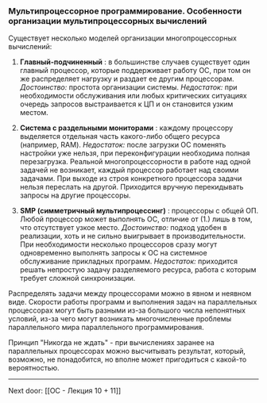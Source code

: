### Мультипроцессорное программирование. Особенности организации мультипроцессорных вычислений

Существует несколько моделей организации многопроцессорных вычислений:

1. **Главный-подчиненный** : в большинстве случаев существует один главный процессор, которые поддерживает работу ОС, при том он же распределяет нагрузку и раздает ее другим процессорам. 
	*Достоинство:* простота организации системы.
	*Недостаток:* при необходимости обслуживания или любых критических ситуациях очередь запросов выстраивается к ЦП и он становится узким местом. 

2. **Система с раздельными мониторами** : каждому процессору выделяется отдельная часть какого-либо общего ресурса (например, RAM). 
	*Недостаток:* после загрузки ОС поменять настройки уже нельзя, при переконфигурации необходима полная перезагрузка. Реальной многопроцессорности в работе над одной задачей не возникает, каждый процессор работает над своими задачами. При выходе из строя конкретного процессора задачи нельзя переслать на другой. Приходится вручную перекидывать запросы на другие процессоры. 

3. **SMP (симметричный мультипроцессинг)** : процессоры с общей ОП. Любой процессор может выполнять ОС, отличие от (1.) лишь в том, что отсутствует узкое место. 
	*Достоинство:* подход удобен в реализации, хоть и не сильно выигрывает в производительности. При необходимости несколько процессоров сразу могут одновременно выполнять запросы к ОС на системное обслуживание прикладных программ.
	*Недостаток:* приходится решать непростую задачу разделяемого ресурса, работа с которым требует сложной синхронизации. 

Распределять задачи между процессорами можно в явном и неявном виде. Скорости работы программ и выполнения задач на параллельных процессорах могут быть разными из-за большого числа непонятных условий, из-за чего могут возникать многочисленные проблемы параллельного мира параллельного программирования.

Принцип "Никогда не ждать" - при вычислениях заранее на параллельных процессорах можно высчитывать результат, который, возможно, не понадобится, но вполне может пригодиться с какой-то вероятностью. 

---

Next door: [[ОС - Лекция 10 + 11]]
